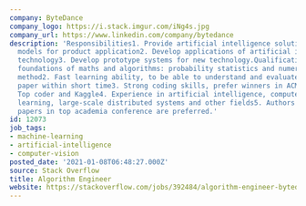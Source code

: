 ```yaml
---
company: ByteDance
company_logo: https://i.stack.imgur.com/iNg4s.jpg
company_url: https://www.linkedin.com/company/bytedance
description: 'Responsibilities1. Provide artificial intelligence solutions and build
  models for product application2. Develop applications of artificial intelligence
  technology3. Develop prototype systems for new technology.Qualifications1. Solid
  foundations of maths and algorithms: probability statistics and numerical optimization
  method2. Fast learning ability, to be able to understand and evaluate cutting edge
  paper within short time3. Strong coding skills, prefer winners in ACMICPC, NOI/IOI,
  Top coder and Kaggle4. Experience in artificial intelligence, computer vision, machine
  learning, large-scale distributed systems and other fields5. Authors of published
  papers in top academia conference are preferred.'
id: 12073
job_tags:
- machine-learning
- artificial-intelligence
- computer-vision
posted_date: '2021-01-08T06:48:27.000Z'
source: Stack Overflow
title: Algorithm Engineer
website: https://stackoverflow.com/jobs/392484/algorithm-engineer-bytedance
---
```

